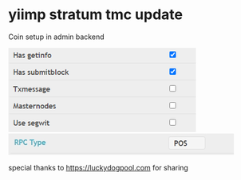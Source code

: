 # yiimp stratum tmc update

Coin setup in admin backend

![](1.png)
![](2.png)
 
special thanks to https://luckydogpool.com for sharing
